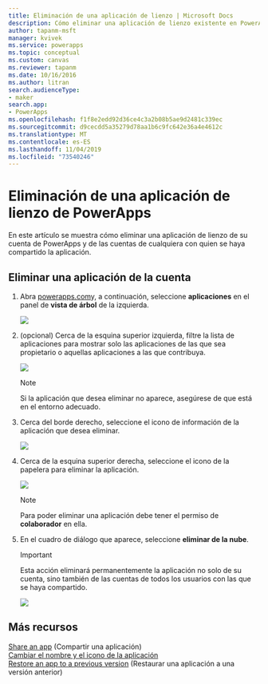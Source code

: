 ```yaml
---
title: Eliminación de una aplicación de lienzo | Microsoft Docs
description: Cómo eliminar una aplicación de lienzo existente en PowerApps
author: tapanm-msft
manager: kvivek
ms.service: powerapps
ms.topic: conceptual
ms.custom: canvas
ms.reviewer: tapanm
ms.date: 10/16/2016
ms.author: litran
search.audienceType:
- maker
search.app:
- PowerApps
ms.openlocfilehash: f1f8e2edd92d36ce4c3a2b08b5ae9d2481c339ec
ms.sourcegitcommit: d9cecdd5a35279d78aa1b6c9fc642e36a4e4612c
ms.translationtype: MT
ms.contentlocale: es-ES
ms.lasthandoff: 11/04/2019
ms.locfileid: "73540246"
---
```

# <a name="delete-a-canvas-app-from-powerapps"></a>Eliminación de una aplicación de lienzo de PowerApps
En este artículo se muestra cómo eliminar una aplicación de lienzo de su cuenta de PowerApps y de las cuentas de cualquiera con quien se haya compartido la aplicación.

## <a name="delete-an-app-from-your-account"></a>Eliminar una aplicación de la cuenta
1. Abra [powerapps.com](https://make.powerapps.com?utm_source=padocs&utm_medium=linkinadoc&utm_campaign=referralsfromdoc)y, a continuación, seleccione **aplicaciones** en el panel de **vista de árbol** de la izquierda.
   
    ![](./media/delete-app/file-apps.png)
2. (opcional) Cerca de la esquina superior izquierda, filtre la lista de aplicaciones para mostrar solo las aplicaciones de las que sea propietario o aquellas aplicaciones a las que contribuya.
   
    ![](./media/delete-app/filter-list.png)
   
    > [!NOTE]
   > Si la aplicación que desea eliminar no aparece, asegúrese de que está en el entorno adecuado.
3. Cerca del borde derecho, seleccione el icono de información de la aplicación que desea eliminar.
   
    ![](./media/delete-app/app-options.png)
4. Cerca de la esquina superior derecha, seleccione el icono de la papelera para eliminar la aplicación.
   
    ![](./media/delete-app/delete-icon.png)
   
    > [!NOTE]
   > Para poder eliminar una aplicación debe tener el permiso de **colaborador** en ella.
5. En el cuadro de diálogo que aparece, seleccione **eliminar de la nube**.  
   
    > [!IMPORTANT]
   > Esta acción eliminará permanentemente la aplicación no solo de su cuenta, sino también de las cuentas de todos los usuarios con las que se haya compartido.
   
    ![](./media/delete-app/delete-button.png)

## <a name="more-resources"></a>Más recursos
[Share an app](share-app.md) (Compartir una aplicación)  
[Cambiar el nombre y el icono de la aplicación](set-name-tile.md)  
[Restore an app to a previous version](restore-an-app.md) (Restaurar una aplicación a una versión anterior)  


